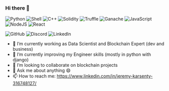 ### Hi there 👋


<img alt="Python" src="https://img.shields.io/badge/Python-%23ED8B00.svg?&style=for-the-badge&logo=C++&logoColor=yellow"/> <img alt="Shell" src="https://img.shields.io/badge/shell%20-%23121011.svg?&style=for-the-badge&logo=gnu-bash&logoColor=white"/> <img alt="C++" src="https://img.shields.io/badge/C++-%2300f.svg?&style=for-the-badge&logo=C++&logoColor=white"/> <img alt="Solidity" src="https://img.shields.io/badge/solidity%20-%231b1b1b.svg?&style=for-the-badge&logo=Solidity&logoColor=636363"/> <img alt="Truffle" src="https://img.shields.io/badge/truffle%20-%232369E6D2.svg?&style=for-the-badge&logo=Truffle&logoColor=%2369E6D2"/> <img alt="Ganache" src="https://img.shields.io/badge/ganache%20-%23E5A562.svg?&style=for-the-badge&logo=Ganache&logoColor=%23E5A562"/> 
<img alt="JavaScript" src="https://img.shields.io/badge/javascript%20-%23323330.svg?&style=for-the-badge&logo=javascript&logoColor=%23F7DF1E"/> <img alt="NodeJS" src="https://img.shields.io/badge/node.js%20-%2343853D.svg?&style=for-the-badge&logo=node.js&logoColor=white"/> <img alt="React" src="https://img.shields.io/badge/react%20-%2320232a.svg?&style=for-the-badge&logo=react&logoColor=%2361DAFB"/>

<img alt="GitHub" src="https://img.shields.io/badge/github%20-%23121011.svg?&style=for-the-badge&logo=github&logoColor=white"/> <img alt="Discord" src="https://img.shields.io/badge/Discord%20-%237289DA.svg?&style=for-the-badge&logo=discord&logoColor=white"/> <img alt="LinkedIn" src="https://img.shields.io/badge/linkedin%20-%230077B5.svg?&style=for-the-badge&logo=linkedin&logoColor=white"/>

<!--
**jkarsenty/jkarsenty** is a ✨ _special_ ✨ repository because its `README.md` (this file) appears on your GitHub profile.

Here are some ideas to get you started:
-->

- 🔭 I’m currently working as Data Scientist and Blockchain Expert (dev and business)
- 🌱 I’m currently improving my Engineer skills (mostly in python with django)
- 👯 I’m looking to collaborate on blockchain projects
- 💬 Ask me about anything 😄
- 📫 How to reach me: https://www.linkedin.com/in/jeremy-karsenty-316748127/

<!--
- 🤔 I’m looking for help with ...
- 😄 Pronouns: ...
- ⚡ Fun fact: ...
-->
